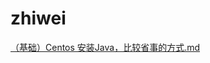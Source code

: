 # zhiwei
[（基础）Centos 安装Java，比较省事的方式.md](https://github.com/zhiweicoding/zhiwei/blob/master/zhiwei/%EF%BC%88%E5%9F%BA%E7%A1%80%EF%BC%89Centos%20%E5%AE%89%E8%A3%85Java%EF%BC%8C%E6%AF%94%E8%BE%83%E7%9C%81%E4%BA%8B%E7%9A%84%E6%96%B9%E5%BC%8F.md)
